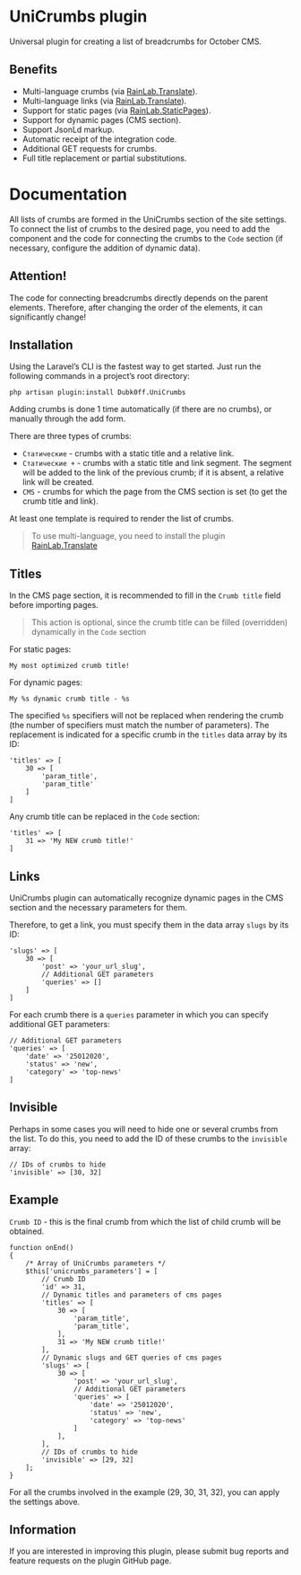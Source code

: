 # UniCrumbs plugin

Universal plugin for creating a list of breadcrumbs for October CMS.

## Benefits

* Multi-language crumbs (via [RainLab.Translate](https://octobercms.com/plugin/rainlab-translate)).
* Multi-language links (via [RainLab.Translate](https://octobercms.com/plugin/rainlab-translate)).
* Support for static pages (via [RainLab.StaticPages](https://octobercms.com/plugin/rainlab-pages)).
* Support for dynamic pages (CMS section).
* Support JsonLd markup.
* Automatic receipt of the integration code.
* Additional GET requests for crumbs.
* Full title replacement or partial substitutions.

# Documentation

All lists of crumbs are formed in the UniCrumbs section of the site settings. To connect the list of crumbs to the desired page, you need to add the component and the code for connecting the crumbs to the `Code` section (if necessary, configure the addition of dynamic data).

## Attention!

The code for connecting breadcrumbs directly depends on the parent elements.
Therefore, after changing the order of the elements, it can significantly change!

## Installation

Using the Laravel’s CLI is the fastest way to get started. Just run the following commands in a project’s root directory:

```
php artisan plugin:install Dubk0ff.UniCrumbs
```

Adding crumbs is done 1 time automatically (if there are no crumbs), or manually through the add form.

There are three types of crumbs:
* `Статические` - crumbs with a static title and a relative link.
* `Статические +` - crumbs with a static title and link segment. The segment will be added to the link of the previous crumb; if it is absent, a relative link will be created.
* `CMS` - crumbs for which the page from the CMS section is set (to get the crumb title and link).

At least one template is required to render the list of crumbs.

> To use multi-language, you need to install the plugin [RainLab.Translate](https://octobercms.com/plugin/rainlab-translate)

## Titles

In the CMS page section, it is recommended to fill in the `Сrumb title` field before importing pages.

> This action is optional, since the crumb title can be filled (overridden) dynamically in the `Code` section

For static pages:

```
My most optimized crumb title!
```

For dynamic pages:

```
My %s dynamic crumb title - %s
```

The specified `%s` specifiers will not be replaced when rendering the crumb (the number of specifiers must match the number of parameters). The replacement is indicated for a specific crumb in the `titles` data array by its ID:

```
'titles' => [
    30 => [
        'param_title',
        'param_title'
    ]
]
```

Any crumb title can be replaced in the `Code` section:

```
'titles' => [
    31 => 'My NEW crumb title!'
]
```

## Links

UniCrumbs plugin can automatically recognize dynamic pages in the CMS section and the necessary parameters for them.

Therefore, to get a link, you must specify them in the data array `slugs` by its ID:

```
'slugs' => [
    30 => [
        'post' => 'your_url_slug',
        // Additional GET parameters
        'queries' => []
    ]
]
```

For each crumb there is a `queries` parameter in which you can specify additional GET parameters:

```
// Additional GET parameters
'queries' => [
    'date' => '25012020',
    'status' => 'new',
    'category' => 'top-news'
]
```

## Invisible

Perhaps in some cases you will need to hide one or several crumbs from the list. To do this, you need to add the ID of these crumbs to the `invisible` array:

```
// IDs of crumbs to hide
'invisible' => [30, 32]
```

## Example

`Crumb ID` - this is the final crumb from which the list of child crumb will be obtained.

```
function onEnd()
{
    /* Array of UniCrumbs parameters */
    $this['unicrumbs_parameters'] = [
        // Crumb ID
        'id' => 31,
        // Dynamic titles and parameters of cms pages
        'titles' => [
            30 => [
                'param_title',
                'param_title',
            ],
            31 => 'My NEW crumb title!'
        ],
        // Dynamic slugs and GET queries of cms pages
        'slugs' => [
            30 => [
                'post' => 'your_url_slug',
                // Additional GET parameters
                'queries' => [
                    'date' => '25012020',
                    'status' => 'new',
                    'category' => 'top-news'
                ]
            ],
        ],
        // IDs of crumbs to hide
        'invisible' => [29, 32]
    ];
}
```

For all the crumbs involved in the example (29, 30, 31, 32), you can apply the settings above.

## Information

If you are interested in improving this plugin, please submit bug reports and feature requests on the plugin GitHub page.